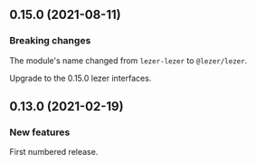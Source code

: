 ## 0.15.0 (2021-08-11)

### Breaking changes

The module's name changed from `lezer-lezer` to `@lezer/lezer`.

Upgrade to the 0.15.0 lezer interfaces.

## 0.13.0 (2021-02-19)

### New features

First numbered release.
